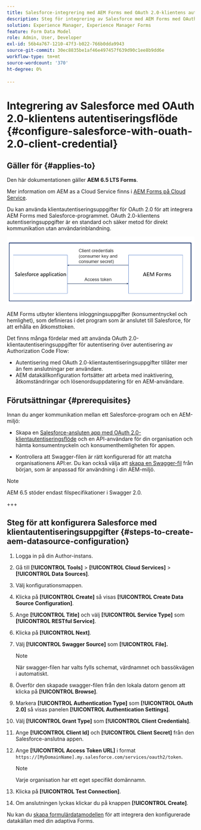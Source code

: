 ```yaml
---
title: Salesforce-integrering med AEM Forms med OAuth 2.0-klientens autentiseringsflöde
description: Steg för integrering av Salesforce med AEM Forms med OAuth 2.0-klientens autentiseringsflöde
solution: Experience Manager, Experience Manager Forms
feature: Form Data Model
role: Admin, User, Developer
exl-id: 56b4a767-1210-47f3-b022-766b0dda9943
source-git-commit: 30ec8835be1af46e497457f639d90c1ee8b9dd6e
workflow-type: tm+mt
source-wordcount: '370'
ht-degree: 0%

---
```


# Integrering av Salesforce med OAuth 2.0-klientens autentiseringsflöde  {#configure-salesforce-with-ouath-2.0-client-credential}

## Gäller för {#applies-to}

Den här dokumentationen gäller **AEM 6.5 LTS Forms**.

Mer information om AEM as a Cloud Service finns i [AEM Forms på Cloud Service](https://experienceleague.adobe.com/en/docs/experience-manager-cloud-service/content/forms/integrate/use-form-data-model/aem-forms-salesforce-integration).

Du kan använda klientautentiseringsuppgifter för OAuth 2.0 för att integrera AEM Forms med Salesforce-programmet. OAuth 2.0-klientens autentiseringsuppgifter är en standard och säker metod för direkt kommunikation utan användarinblandning.

![Arbetsflöde vid inställning av kommunikation mellan AEM Forms- och Salesforce-program](/help/forms/using/assets/salesforce-workflow.png)

AEM Forms utbyter klientens inloggningsuppgifter (konsumentnyckel och hemlighet), som definieras i det program som är anslutet till Salesforce, för att erhålla en åtkomsttoken.

Det finns många fördelar med att använda OAuth 2.0-klientautentiseringsuppgifter för autentisering över autentisering av Authorization Code Flow:

* Autentisering med OAuth 2.0-klientautentiseringsuppgifter tillåter mer än fem anslutningar per användare.
* AEM datakällkonfiguration fortsätter att arbeta med inaktivering, åtkomständringar och lösenordsuppdatering för en AEM-användare.

## Förutsättningar {#prerequisites}

Innan du anger kommunikation mellan ett Salesforce-program och en AEM-miljö:

* Skapa en [Salesforce-ansluten app med OAuth 2.0-klientautentiseringsflöde](https://help.salesforce.com/s/articleView?id=sf.connected_app_client_credentials_setup.htm&type=5) och en API-användare för din organisation och hämta konsumentnyckeln och konsumenthemligheten för appen.

* Kontrollera att Swagger-filen är rätt konfigurerad för att matcha organisationens API:er. Du kan också välja att [skapa en Swagger-fil](https://experienceleague.adobe.com/en/docs/experience-manager-learn/cloud-service/forms/integrate-with-salesforce/describe-rest-api) från början, som är anpassad för användning i din AEM-miljö.
>[!NOTE]
>
> AEM 6.5 stöder endast filspecifikationer i Swagger 2.0.

+++

## Steg för att konfigurera Salesforce med klientautentiseringsuppgifter {#steps-to-create-aem-datasource-configuration}

1. Logga in på din Author-instans.
1. Gå till **[!UICONTROL Tools]** > **[!UICONTROL Cloud Services]** > **[!UICONTROL Data Sources]**.
1. Välj konfigurationsmappen.
1. Klicka på **[!UICONTROL Create]** så visas **[!UICONTROL Create Data Source Configuration]**.
1. Ange **[!UICONTROL Title]** och välj **[!UICONTROL Service Type]** som **[!UICONTROL RESTful Service]**.
1. Klicka på **[!UICONTROL Next]**.
1. Välj **[!UICONTROL Swagger Source]** som **[!UICONTROL File].**
   >[!NOTE]
   >
   > När swagger-filen har valts fylls schemat, värdnamnet och bassökvägen i automatiskt.

1. Överför den skapade swagger-filen från den lokala datorn genom att klicka på **[!UICONTROL Browse]**.
1. Markera **[!UICONTROL Authentication Type]** som **[!UICONTROL OAuth 2.0]** så visas panelen **[!UICONTROL Authentication Settings]**.
1. Välj **[!UICONTROL Grant Type]** som **[!UICONTROL Client Credentials]**.
1. Ange **[!UICONTROL Client Id]** och **[!UICONTROL Client Secret]** från den Salesforce-anslutna appen.
1. Ange **[!UICONTROL Access Token URL]** i format
   `https://[MyDomainName].my.salesforce.com/services/oauth2/token`.

   >[!NOTE]
   >
   > Varje organisation har ett eget specifikt domännamn.

1. Klicka på **[!UICONTROL Test Connection]**.
1. Om anslutningen lyckas klickar du på knappen **[!UICONTROL Create]**.

Nu kan du [skapa formulärdatamodellen](/help/forms/using/create-form-data-model.md) för att integrera den konfigurerade datakällan med din adaptiva Forms.
